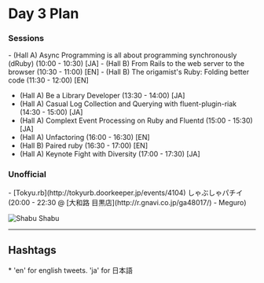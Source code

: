 <h1>Day 3 Plan</h1>
<h3>Sessions</h3>
-  (Hall A) Async Programming is all about programming synchronously (dRuby) (10:00 - 10:30) [JA]
- (Hall B) From Rails to the web server to the browser (10:30 - 11:00) [EN]
- (Hall B) The origamist's Ruby: Folding better code (11:30 - 12:00) [EN]

- (Hall A) Be a Library Developer (13:30 - 14:00) [JA]
- (Hall A) Casual Log Collection and Querying with fluent-plugin-riak (14:30 - 15:00) [JA]
- (Hall A) Complext Event Processing on Ruby and Fluentd (15:00 - 15:30) [JA]
- (Hall A) Unfactoring (16:00 - 16:30) [EN]
- (Hall B) Paired ruby (16:30 - 17:00) [EN]
- (Hall A) Keynote Fight with Diversity (17:00 - 17:30) [JA]

<h3>Unofficial</h3>
- [Tokyu.rb](http://tokyurb.doorkeeper.jp/events/4104) しゃぶしゃパチイ (20:00 - 22:30 @ [大和路 目黒店](http://r.gnavi.co.jp/ga48017/) - Meguro)

![Shabu Shabu](http://r.gnst.jp/ga48017/img/ga48017w.jpg?t=1369892420)

-----------------
<h2>Hashtags</h2>
* 'en' for english tweets. 'ja' for 日本語
